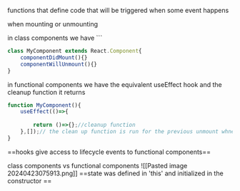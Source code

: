 functions that define code that will be triggered when some event happens

when mounting or unmounting

in class components we have ```
```jsx
class MyComponent extends React.Component{
	componentDidMount(){}
	componentWillUnmount(){}
}
```

in functional components we have the equivalent useEffect hook and the cleanup function it returns

```jsx
function MyComponent(){
	useEffect(()=>{ 
		
		return ()=>{};//cleanup function
	},[]);// the clean up function is run for the previous unmount whne a new mount happens
}
```

==hooks give access to lifecycle events to functional components==

class components vs functional components
![[Pasted image 20240423075913.png]]
==state was defined in 'this' and initialized in the constructor ==
